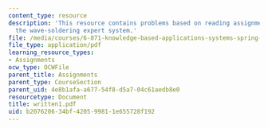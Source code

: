 ```yaml
---
content_type: resource
description: 'This resource contains problems based on reading assignment on smartwave:
  the wave-soldering expert system.'
file: /media/courses/6-871-knowledge-based-applications-systems-spring-2005/b207620634bf420599811e655728f192_written1.pdf
file_type: application/pdf
learning_resource_types:
- Assignments
ocw_type: OCWFile
parent_title: Assignments
parent_type: CourseSection
parent_uid: 4e8b1afa-a677-54f8-d5a7-04c61aedb8e0
resourcetype: Document
title: written1.pdf
uid: b2076206-34bf-4205-9981-1e655728f192
---
```

